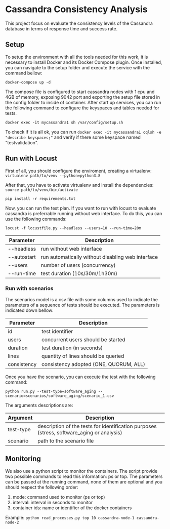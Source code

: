 # Cassandra Consistency Analysis
This project focus on evaluate the consistency levels of the Cassandra database in terms of response time and success rate.

## Setup
To setup the environment with all the tools needed for this work, it is necessary to install Docker and its Docker Compose plugin. Once installed, you can navigate to the setup folder and execute the service with the command bellow:
 
`docker-compose up -d`

The compose file is configured to start cassandra nodes with 1 cpu and 4GB of memory, exposing 9042 port and exporting the setup file stored in the config folder to inside of container. After start up services, you can run the following command to configure the keyspaces and tables needed for tests.

`docker exec -it mycassandra1 sh /var/config/setup.sh`

To check if it is all ok, you can run `docker exec -it mycassandra1 cqlsh -e "describe keyspaces;"` and verify if there some keyspace named "testvalidation".

## Run with Locust
First of all, you should configure the enviroment, creating a virtualenv:
`virtualenv path/to/venv --python=python3.8`

After that, you have to activate virtualenv and install the dependencies:
`source path/to/venv/bin/activate`

`pip install -r requirements.txt`

Now, you can run the test plan. If you want to run with locust to evaluate cassandra is preferrable running without web interface. To do this, you can use the following commands:

`locust -f locustfile.py --headless --users=10 --run-time=20m`

| Parameter   | Description                                       |
| ----------- | ------------------------------------------------- |
| --headless  | run without web interface                         |
| --autostart | run automatically without disabling web interface |
| --users     | number of users (concurrency)                     |
| --run-time  | test duration (10s/30m/1h30m)                     |

### Run with scenarios
The scenarios model is a csv file with some columns used to indicate the parameters of a sequence of tests should be executed. The parameters is indicated down bellow:

| Parameter   | Description                            |
| ----------- | -------------------------------------- |
| id          | test identifier                        |
| users       | concurrent users should be started     |
| duration    | test duration (in seconds)             |
| lines       | quantity of lines should be queried    |
| consistency | consistency adopted (ONE, QUORUM, ALL) |

Once you have the scenario, you can execute the test with the following command:

`python run.py --test-type=software_aging --scenario=scenarios/software_aging/scenario_1.csv`

The arguments descriptions are:

| Argument  | Description                                                                               |
| --------- | ----------------------------------------------------------------------------------------- |
| test-type | description of the tests for identification purposes (stress, software_aging or analysis) |
| scenario  | path to the scenario file                                                                 |

## Monitoring
We also use a python script to monitor the containers. The script provide two possible commands to read this information: ps or top. The parameters can be passed at the running command, none of them are optional and you should respect the following order:

1. mode: command used to monitor (ps or top)
2. interval: interval in seconds to monitor
3. container ids: name or identifier of the docker containers

Example:
`python read_processes.py top 10 cassandra-node-1 cassandra-node-2`